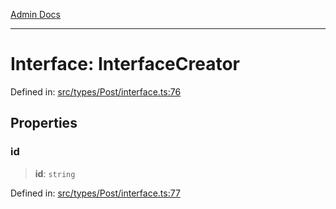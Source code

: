 [Admin Docs](/)

***

# Interface: InterfaceCreator

Defined in: [src/types/Post/interface.ts:76](https://github.com/PalisadoesFoundation/talawa-admin/blob/main/src/types/Post/interface.ts#L76)

## Properties

### id

> **id**: `string`

Defined in: [src/types/Post/interface.ts:77](https://github.com/PalisadoesFoundation/talawa-admin/blob/main/src/types/Post/interface.ts#L77)
